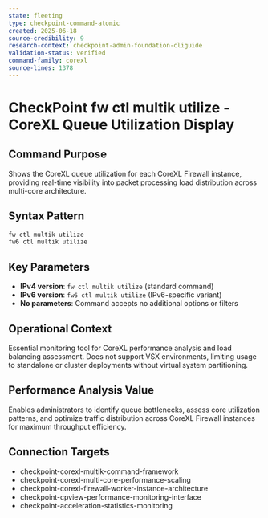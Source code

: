 ```yaml
---
state: fleeting
type: checkpoint-command-atomic
created: 2025-06-18
source-credibility: 9
research-context: checkpoint-admin-foundation-cliguide
validation-status: verified
command-family: corexl
source-lines: 1378
---
```


# CheckPoint fw ctl multik utilize - CoreXL Queue Utilization Display

## Command Purpose
Shows the CoreXL queue utilization for each CoreXL Firewall instance, providing real-time visibility into packet processing load distribution across multi-core architecture.

## Syntax Pattern
```bash
fw ctl multik utilize
fw6 ctl multik utilize
```

## Key Parameters
- **IPv4 version**: `fw ctl multik utilize` (standard command)
- **IPv6 version**: `fw6 ctl multik utilize` (IPv6-specific variant)
- **No parameters**: Command accepts no additional options or filters

## Operational Context
Essential monitoring tool for CoreXL performance analysis and load balancing assessment. Does not support VSX environments, limiting usage to standalone or cluster deployments without virtual system partitioning.

## Performance Analysis Value
Enables administrators to identify queue bottlenecks, assess core utilization patterns, and optimize traffic distribution across CoreXL Firewall instances for maximum throughput efficiency.

## Connection Targets
- checkpoint-corexl-multik-command-framework
- checkpoint-corexl-multi-core-performance-scaling
- checkpoint-corexl-firewall-worker-instance-architecture
- checkpoint-cpview-performance-monitoring-interface
- checkpoint-acceleration-statistics-monitoring